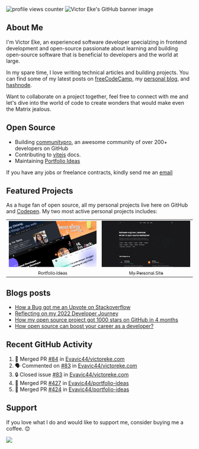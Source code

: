 ![profile views counter][counter]
![Victor Eke's GitHub banner image][banner-image]

## About Me

I'm Victor Eke, an experienced software developer specialzing in frontend development and open-source passionate about learning and building open-source software that is beneficial to developers and the world at large.

In my spare time, I love writing technical articles and building projects. You can find some of my latest posts on [freeCodeCamp][freecodecamp-site], my [personal blog][blog], and [hashnode][hashnode-site].

Want to collaborate on a project together, feel free to connect with me and let's dive into the world of code to create wonders that would make even the Matrix jealous.

## Open Source

- Building [communitypro][community-pro], an awesome community of over 200+ developers on GitHub
- Contributing to [vitejs][vite] docs.
- Maintaining [Portfolio Ideas][portfolio-ideas]

If you have any jobs or freelance contracts, kindly send me an [email][email]

## Featured Projects

As a huge fan of open source, all my personal projects live here on GitHub and [Codepen][codepen]. My two most active personal projects includes:

<table>
<tr>
<td align="center">
  <a href="https://github.com/evavic44/portfolio-ideas">
    <img src="images/portfolio-ideas.png"> <br/>
    <sub>Portfolio Ideas</sub>
  </a>
</td>
<td align="center">
  <a href="https://github.com/evavic44/victoreke.com">
    <img src="images/victoreke.com.jpg"> <br/>
    <sub>My Personal Site</sub>
  </a>
</td>
</tr>
</table>

## Blogs posts

<!-- BLOG-POST-LIST:START -->
- [How a Bug got me an Upvote on Stackoverflow](https://eke.hashnode.dev/how-a-bug-got-me-an-upvote-on-stackoverflow)
- [Reflecting on my 2022 Developer Journey](https://eke.hashnode.dev/reflecting-on-my-2022-developer-journey)
- [How my open source project got 1000 stars on GitHub in 4 months](https://eke.hashnode.dev/how-my-open-source-project-got-1000-stars-on-github-in-4-months)
- [How open source can boost your career as a developer?](https://eke.hashnode.dev/how-open-source-can-boost-your-career-as-a-developer)
<!-- BLOG-POST-LIST:END -->

## Recent GitHub Activity

<!--START_SECTION:activity-->

1. 🎉 Merged PR [#84](https://github.com/Evavic44/victoreke.com/pull/84) in [Evavic44/victoreke.com](https://github.com/Evavic44/victoreke.com)
2. 🗣 Commented on [#83](https://github.com/Evavic44/victoreke.com/issues/83#issuecomment-2093954222) in [Evavic44/victoreke.com](https://github.com/Evavic44/victoreke.com)
3. 🔒 Closed issue [#83](https://github.com/Evavic44/victoreke.com/issues/83) in [Evavic44/victoreke.com](https://github.com/Evavic44/victoreke.com)
4. 🎉 Merged PR [#427](https://github.com/Evavic44/portfolio-ideas/pull/427) in [Evavic44/portfolio-ideas](https://github.com/Evavic44/portfolio-ideas)
5. 🎉 Merged PR [#424](https://github.com/Evavic44/portfolio-ideas/pull/424) in [Evavic44/portfolio-ideas](https://github.com/Evavic44/portfolio-ideas)
<!--END_SECTION:activity-->

## Support

If you love what I do and would like to support me, consider buying me a coffee. 😊 <br>

<a href="https://www.buymeacoffee.com/victoreke"><img src="https://cdn.buymeacoffee.com/buttons/v2/default-yellow.png" width="170" /></a>

<!-- Refrence Links -->

[counter]: https://komarev.com/ghpvc/?username=evavic44&style=flat-square&color=6cd63e
[banner-image]: https://user-images.githubusercontent.com/62628408/201165752-abcdd7c0-8447-415e-80f2-315d3cb04e84.png
[freecodecamp-site]: https://freecodecamp.org/news/author/victoreke/
[hashnode-site]: https://eke.hashnode.dev
[blog]: https://victoreke.com/blog
[community-pro]: https://github.com/CommunityPro
[vite]: https://github.com/vitejs/
[portfolio-ideas]: https://github.com/evavic44/portfolio-ideas
[email]: https://mailto:evavic44@gmail.com
[codepen]: https://codepen.io/evavic44/pens/public
